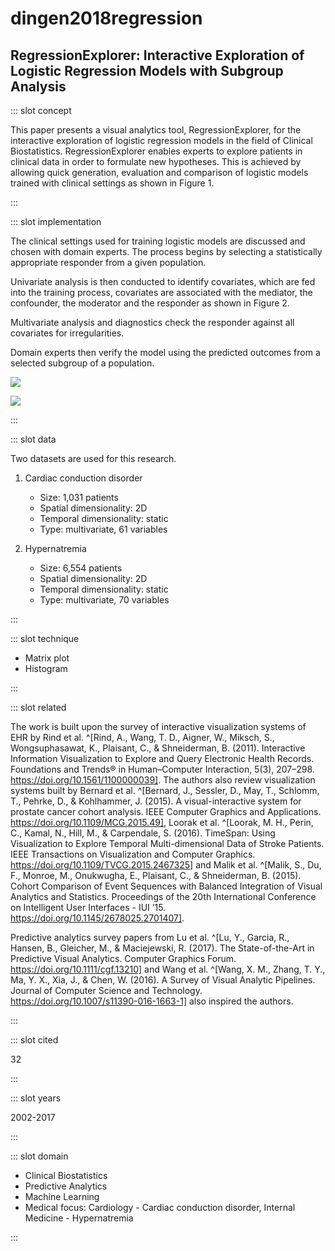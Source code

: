 # dingen2018regression

## RegressionExplorer: Interactive Exploration of Logistic Regression Models with Subgroup Analysis

<Paper>

::: slot concept

This paper presents a visual analytics tool, RegressionExplorer, for the interactive exploration of logistic regression models in the field of Clinical Biostatistics. RegressionExplorer enables experts to explore patients in clinical data in order to formulate new hypotheses. This is achieved by allowing quick generation, evaluation and comparison of logistic models trained with clinical settings as shown in Figure 1.

:::

::: slot implementation

The clinical settings used for training logistic models are discussed and chosen with domain experts. The process begins by selecting a statistically appropriate responder from a given population.

Univariate analysis is then conducted to identify covariates, which are fed into the training process, covariates are associated with the mediator, the confounder, the moderator and the responder as shown in Figure 2.

Multivariate analysis and diagnostics check the responder against all covariates for irregularities.

Domain experts then verify the model using the predicted outcomes from a selected subgroup of a population.

![](https://share.henry.wang/oW0NQ2/bgYWYr1Yok+)

![](https://share.henry.wang/hEsu54/QIuETphaD1+)

:::

::: slot data

Two datasets are used for this research.

1. Cardiac conduction disorder
    - Size: 1,031 patients
    - Spatial dimensionality: 2D
    - Temporal dimensionality: static
    - Type: multivariate, 61 variables

1. Hypernatremia
    - Size: 6,554 patients
    - Spatial dimensionality: 2D
    - Temporal dimensionality: static
    - Type: multivariate, 70 variables

:::

::: slot technique

- Matrix plot
- Histogram

:::

::: slot related

The work is built upon the survey of interactive visualization systems of EHR by Rind et al. ^[Rind, A., Wang, T. D., Aigner, W., Miksch, S., Wongsuphasawat, K., Plaisant, C., & Shneiderman, B. (2011). Interactive Information Visualization to Explore and Query Electronic Health Records. Foundations and Trends® in Human–Computer Interaction, 5(3), 207–298. https://doi.org/10.1561/1100000039]. The authors also review visualization systems built by Bernard et al. ^[Bernard, J., Sessler, D., May, T., Schlomm, T., Pehrke, D., & Kohlhammer, J. (2015). A visual-interactive system for prostate cancer cohort analysis. IEEE Computer Graphics and Applications. https://doi.org/10.1109/MCG.2015.49], Loorak et al. ^[Loorak, M. H., Perin, C., Kamal, N., Hill, M., & Carpendale, S. (2016). TimeSpan: Using Visualization to Explore Temporal Multi-dimensional Data of Stroke Patients. IEEE Transactions on Visualization and Computer Graphics. https://doi.org/10.1109/TVCG.2015.2467325] and Malik et al. ^[Malik, S., Du, F., Monroe, M., Onukwugha, E., Plaisant, C., & Shneiderman, B. (2015). Cohort Comparison of Event Sequences with Balanced Integration of Visual Analytics and Statistics. Proceedings of the 20th International Conference on Intelligent User Interfaces - IUI ’15. https://doi.org/10.1145/2678025.2701407].

Predictive analytics survey papers from Lu et al. ^[Lu, Y., Garcia, R., Hansen, B., Gleicher, M., & Maciejewski, R. (2017). The State-of-the-Art in Predictive Visual Analytics. Computer Graphics Forum. https://doi.org/10.1111/cgf.13210] and Wang et al. ^[Wang, X. M., Zhang, T. Y., Ma, Y. X., Xia, J., & Chen, W. (2016). A Survey of Visual Analytic Pipelines. Journal of Computer Science and Technology. https://doi.org/10.1007/s11390-016-1663-1] also inspired the authors.

:::

::: slot cited

32

:::

::: slot years

2002-2017

:::

::: slot domain

- Clinical Biostatistics
- Predictive Analytics
- Machine Learning
- Medical focus: Cardiology - Cardiac conduction disorder, Internal Medicine - Hypernatremia

:::

</Paper>

